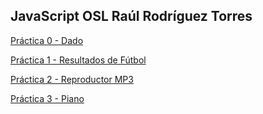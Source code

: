 ## JavaScript OSL Raúl Rodríguez Torres

[Práctica 0 - Dado](https://github.com/raulrgueztorres-ull/JavaScript-OSL/tree/master/Practica%200%20-%20Dado)

[Práctica 1 - Resultados de Fútbol](https://github.com/raulrgueztorres-ull/JavaScript-OSL/tree/master/Practica%201%20-%20Resultados%20Futbol)

[Práctica 2 - Reproductor MP3](https://github.com/raulrgueztorres-ull/JavaScript-OSL/tree/master/Practica%202%20-%20Reproductor%20MP3)

[Práctica 3 - Piano](https://github.com/raulrgueztorres-ull/JavaScript-OSL/tree/master/Practica%203%20-%20Piano) 
